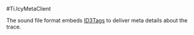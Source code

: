 #Ti.IcyMetaClient

The sound file format embeds [ID3Tags](https://en.wikipedia.org/wiki/ID3) to deliver meta details about the trace.
